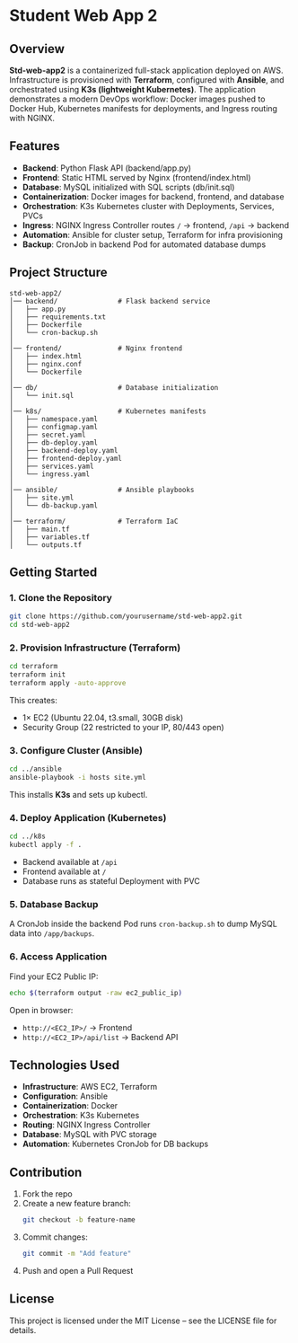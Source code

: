 # Student Web App 2

## Overview
**Std-web-app2** is a containerized full-stack application deployed on AWS.  
Infrastructure is provisioned with **Terraform**, configured with **Ansible**, and orchestrated using **K3s (lightweight Kubernetes)**. The application demonstrates a modern DevOps workflow: Docker images pushed to Docker Hub, Kubernetes manifests for deployments, and Ingress routing with NGINX.  

## Features
- **Backend**: Python Flask API (backend/app.py)  
- **Frontend**: Static HTML served by Nginx (frontend/index.html)  
- **Database**: MySQL initialized with SQL scripts (db/init.sql)  
- **Containerization**: Docker images for backend, frontend, and database  
- **Orchestration**: K3s Kubernetes cluster with Deployments, Services, PVCs  
- **Ingress**: NGINX Ingress Controller routes `/` → frontend, `/api` → backend  
- **Automation**: Ansible for cluster setup, Terraform for infra provisioning  
- **Backup**: CronJob in backend Pod for automated database dumps  

## Project Structure
```
std-web-app2/
│── backend/               # Flask backend service
│   ├── app.py
│   ├── requirements.txt
│   ├── Dockerfile
│   └── cron-backup.sh
│
│── frontend/              # Nginx frontend
│   ├── index.html
│   ├── nginx.conf
│   └── Dockerfile
│
│── db/                    # Database initialization
│   └── init.sql
│
│── k8s/                   # Kubernetes manifests
│   ├── namespace.yaml
│   ├── configmap.yaml
│   ├── secret.yaml
│   ├── db-deploy.yaml
│   ├── backend-deploy.yaml
│   ├── frontend-deploy.yaml
│   ├── services.yaml
│   └── ingress.yaml
│
│── ansible/               # Ansible playbooks
│   ├── site.yml
│   └── db-backup.yaml
│
│── terraform/             # Terraform IaC
│   ├── main.tf
│   ├── variables.tf
│   └── outputs.tf
```

## Getting Started

### 1. Clone the Repository
```bash
git clone https://github.com/yourusername/std-web-app2.git
cd std-web-app2
```

### 2. Provision Infrastructure (Terraform)
```bash
cd terraform
terraform init
terraform apply -auto-approve
```
This creates:  
- 1× EC2 (Ubuntu 22.04, t3.small, 30GB disk)  
- Security Group (22 restricted to your IP, 80/443 open)  

### 3. Configure Cluster (Ansible)
```bash
cd ../ansible
ansible-playbook -i hosts site.yml
```
This installs **K3s** and sets up kubectl.  

### 4. Deploy Application (Kubernetes)
```bash
cd ../k8s
kubectl apply -f .
```
- Backend available at `/api`  
- Frontend available at `/`  
- Database runs as stateful Deployment with PVC  

### 5. Database Backup
A CronJob inside the backend Pod runs `cron-backup.sh` to dump MySQL data into `/app/backups`.  

### 6. Access Application
Find your EC2 Public IP:  
```bash
echo $(terraform output -raw ec2_public_ip)
```
Open in browser:  
- `http://<EC2_IP>/` → Frontend  
- `http://<EC2_IP>/api/list` → Backend API  

## Technologies Used
- **Infrastructure**: AWS EC2, Terraform  
- **Configuration**: Ansible  
- **Containerization**: Docker  
- **Orchestration**: K3s Kubernetes  
- **Routing**: NGINX Ingress Controller  
- **Database**: MySQL with PVC storage  
- **Automation**: Kubernetes CronJob for DB backups  

## Contribution
1. Fork the repo  
2. Create a new feature branch:  
   ```bash
   git checkout -b feature-name
   ```  
3. Commit changes:  
   ```bash
   git commit -m "Add feature"
   ```  
4. Push and open a Pull Request  

## License
This project is licensed under the MIT License – see the LICENSE file for details.

